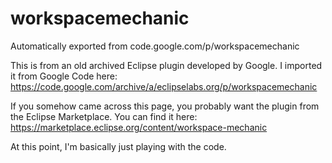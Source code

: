 # workspacemechanic
Automatically exported from code.google.com/p/workspacemechanic

This is from an old archived Eclipse plugin developed by Google. I imported it from Google Code here:
https://code.google.com/archive/a/eclipselabs.org/p/workspacemechanic

If you somehow came across this page, you probably want the plugin from the Eclipse Marketplace. You can find it here:
https://marketplace.eclipse.org/content/workspace-mechanic

At this point, I'm basically just playing with the code.
